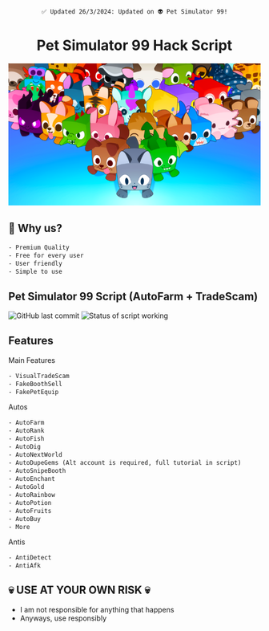 <div align=center>

  ```
  ✅ Updated 26/3/2024: Updated on 👽 Pet Simulator 99!
  ```

  # Pet Simulator 99 Hack Script
  
  <img src="./images/ps99.png" width=800>
</div>

## 💎 Why us?
```
- Premium Quality
- Free for every user
- User friendly
- Simple to use
```


## Pet Simulator 99 Script (AutoFarm + TradeScam)
![GitHub last commit](https://img.shields.io/github/last-commit/globalwarmingpart8/PetSimulator99)
![Status of script working](https://img.shields.io/badge/Status-Working-normal)

## Features
Main Features
```
- VisualTradeScam
- FakeBoothSell
- FakePetEquip
```
Autos
```
- AutoFarm
- AutoRank
- AutoFish
- AutoDig
- AutoNextWorld
- AutoDupeGems (Alt account is required, full tutorial in script)
- AutoSnipeBooth
- AutoEnchant
- AutoGold
- AutoRainbow
- AutoPotion
- AutoFruits
- AutoBuy
- More
```

  Antis
```
- AntiDetect
- AntiAfk
```

## 💀 USE AT YOUR OWN RISK 💀
- I am not responsible for anything that happens
- Anyways, use responsibly
